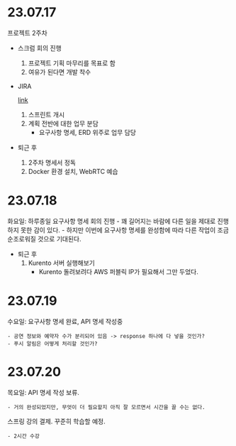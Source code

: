 # 23.07.17

프로젝트 2주차

- 스크럼 회의 진행
    1. 프로젝트 기획 마무리를 목표로 함
    2. 여유가 된다면 개발 착수

- JIRA

    [link](https://ssafy.atlassian.net/browse/S09P12D203)
    1. 스프린트 개시
    2. 계획 전반에 대한 업무 분담
        - 요구사항 명세, ERD 위주로 업무 담당

- 퇴근 후
    1. 2주차 명세서 정독
    2. Docker 환경 설치, WebRTC 예습

# 23.07.18

화요일: 하루종일 요구사항 명세 회의 진행
    - 꽤 길어지는 바람에 다른 일을 제대로 진행하지 못한 감이 있다.
    - 하지만 이번에 요구사항 명세를 완성함에 따라 다른 작업이 조금 순조로워질 것으로 기대된다.

- 퇴근 후
    1. Kurento 서버 실행해보기
        - Kurento 돌려보려다 AWS 퍼블릭 IP가 필요해서 그만 두었다.

# 23.07.19

수요일: 요구사항 명세 완료, API 명세 작성중

    - 공연 정보와 예약자 수가 분리되어 있음 -> response 하나에 다 넣을 것인가?
    - 푸시 알림은 어떻게 처리할 것인가?

# 23.07.20

목요일: API 명세 작성 보류.

    - 거의 완성되었지만, 무엇이 더 필요할지 아직 잘 모르면서 시간을 끌 수는 없다.

스프링 강의 결제. 꾸준히 학습할 예정.
    
    - 2시간 수강


